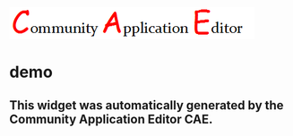 ![CAE](https://github.com/patricia-cae/CAE-Deployment-Temp/blob/gh-pages/frontendComponent-158/img/logo.png)  

demo
===================


This widget was automatically generated by the Community Application Editor CAE.  
---------------
